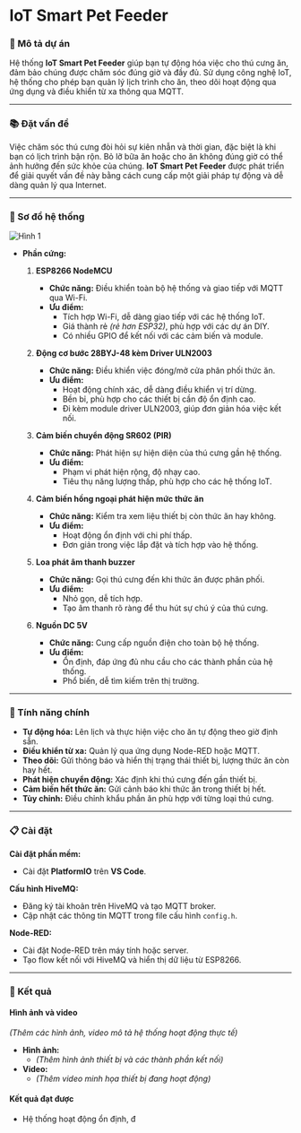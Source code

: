 # IoT Smart Pet Feeder

### 🐾 Mô tả dự án

Hệ thống **IoT Smart Pet Feeder** giúp bạn tự động hóa việc cho thú cưng ăn, đảm bảo chúng được chăm sóc đúng giờ và đầy đủ. Sử dụng công nghệ IoT, hệ thống cho phép bạn quản lý lịch trình cho ăn, theo dõi hoạt động qua ứng dụng và điều khiển từ xa thông qua MQTT.

---

### 📚 Đặt vấn đề

Việc chăm sóc thú cưng đòi hỏi sự kiên nhẫn và thời gian, đặc biệt là khi bạn có lịch trình bận rộn. Bỏ lỡ bữa ăn hoặc cho ăn không đúng giờ có thể ảnh hưởng đến sức khỏe của chúng. **IoT Smart Pet Feeder** được phát triển để giải quyết vấn đề này bằng cách cung cấp một giải pháp tự động và dễ dàng quản lý qua Internet.

---

### 🔧 Sơ đồ hệ thống

![Hình 1](https://github.com/user-attachments/assets/7dcd48c7-1a83-4ef8-9ced-e5b2e1b9362a)

- **Phần cứng:**
  1. **ESP8266 NodeMCU**
     - **Chức năng:** Điều khiển toàn bộ hệ thống và giao tiếp với MQTT qua Wi-Fi.
     - **Ưu điểm:**
       - Tích hợp Wi-Fi, dễ dàng giao tiếp với các hệ thống IoT.
       - Giá thành rẻ *(rẻ hơn ESP32)*, phù hợp với các dự án DIY.
       - Có nhiều GPIO để kết nối với các cảm biến và module.
  
  2. **Động cơ bước 28BYJ-48 kèm Driver ULN2003**
     - **Chức năng:** Điều khiển việc đóng/mở cửa phân phối thức ăn.
     - **Ưu điểm:**
       - Hoạt động chính xác, dễ dàng điều khiển vị trí dừng.
       - Bền bỉ, phù hợp cho các thiết bị cần độ ổn định cao.
       - Đi kèm module driver ULN2003, giúp đơn giản hóa việc kết nối.
  
  3. **Cảm biến chuyển động SR602 (PIR)**
     - **Chức năng:** Phát hiện sự hiện diện của thú cưng gần hệ thống.
     - **Ưu điểm:**
       - Phạm vi phát hiện rộng, độ nhạy cao.
       - Tiêu thụ năng lượng thấp, phù hợp cho các hệ thống IoT.
  
  4. **Cảm biến hồng ngoại phát hiện mức thức ăn**
     - **Chức năng:** Kiểm tra xem liệu thiết bị còn thức ăn hay không.
     - **Ưu điểm:**
       - Hoạt động ổn định với chi phí thấp.
       - Đơn giản trong việc lắp đặt và tích hợp vào hệ thống.
  
  5. **Loa phát âm thanh buzzer**
     - **Chức năng:** Gọi thú cưng đến khi thức ăn được phân phối.
     - **Ưu điểm:**
       - Nhỏ gọn, dễ tích hợp.
       - Tạo âm thanh rõ ràng để thu hút sự chú ý của thú cưng.
  
  6. **Nguồn DC 5V**
     - **Chức năng:** Cung cấp nguồn điện cho toàn bộ hệ thống.
     - **Ưu điểm:**
       - Ổn định, đáp ứng đủ nhu cầu cho các thành phần của hệ thống.
       - Phổ biến, dễ tìm kiếm trên thị trường.
---

### 🌟 Tính năng chính

- **Tự động hóa:** Lên lịch và thực hiện việc cho ăn tự động theo giờ định sẵn.
- **Điều khiển từ xa:** Quản lý qua ứng dụng Node-RED hoặc MQTT.
- **Theo dõi:** Gửi thông báo và hiển thị trạng thái thiết bị, lượng thức ăn còn hay hết.
- **Phát hiện chuyển động:** Xác định khi thú cưng đến gần thiết bị.
- **Cảm biến hết thức ăn:** Gửi cảnh báo khi thức ăn trong thiết bị hết.
- **Tùy chỉnh:** Điều chỉnh khẩu phần ăn phù hợp với từng loại thú cưng.

---

### 📋 Cài đặt

**Cài đặt phần mềm:**
   - Cài đặt **PlatformIO** trên **VS Code**.

**Cấu hình HiveMQ:**
   - Đăng ký tài khoản trên HiveMQ và tạo MQTT broker.
   - Cập nhật các thông tin MQTT trong file cấu hình `config.h`.

**Node-RED:**
   - Cài đặt Node-RED trên máy tính hoặc server.
   - Tạo flow kết nối với HiveMQ và hiển thị dữ liệu từ ESP8266.

---

### 🚀 Kết quả

#### Hình ảnh và video

*(Thêm các hình ảnh, video mô tả hệ thống hoạt động thực tế)*

- **Hình ảnh:**
  - *(Thêm hình ảnh thiết bị và các thành phần kết nối)*
- **Video:**
  - *(Thêm video minh họa thiết bị đang hoạt động)*

#### Kết quả đạt được

- Hệ thống hoạt động ổn định, đ

